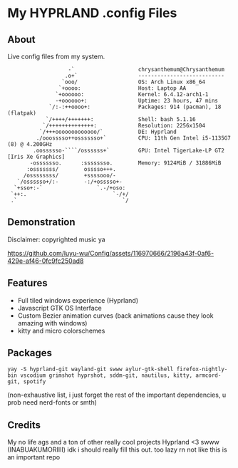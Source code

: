 # My HYPRLAND .config Files

## About
Live config files from my system.

```
                   -`                    chrysanthemum@Chrysanthemum 
                  .o+`                   --------------------------- 
                 `ooo/                   OS: Arch Linux x86_64 
                `+oooo:                  Host: Laptop AA 
               `+oooooo:                 Kernel: 6.4.12-arch1-1 
               -+oooooo+:                Uptime: 23 hours, 47 mins 
             `/:-:++oooo+:               Packages: 914 (pacman), 18 (flatpak) 
            `/++++/+++++++:              Shell: bash 5.1.16 
           `/++++++++++++++:             Resolution: 2256x1504 
          `/+++ooooooooooooo/`           DE: Hyprland 
         ./ooosssso++osssssso+`          CPU: 11th Gen Intel i5-1135G7 (8) @ 4.200GHz 
        .oossssso-````/ossssss+`         GPU: Intel TigerLake-LP GT2 [Iris Xe Graphics] 
       -osssssso.      :ssssssso.        Memory: 9124MiB / 31886MiB 
      :osssssss/        osssso+++.
     /ossssssss/        +ssssooo/-
   `/ossssso+/:-        -:/+osssso+-
  `+sso+:-`                 `.-/+oso:
 `++:.                           `-/+/
 .`                                 `/
```

## Demonstration
Disclaimer: copyrighted music ya


https://github.com/luyu-wu/Config/assets/116970666/2196a43f-0af6-429e-af46-0fc9fc250ad8




## Features
- Full tiled windows experience (Hyprland)
- Javascript GTK OS Interface
- Custom Bezier animation curves (back animations cause they look amazing with windows)
- kitty and micro colorschemes

## Packages

```
yay -S hyprland-git wayland-git swww aylur-gtk-shell firefox-nightly-bin vscodium grimshot hyprshot, sddm-git, nautilus, kitty, armcord-git, spotify
```
(non-exhaustive list, i just forget the rest of the important dependencies, u prob need nerd-fonts or smth)
## Credits

My no life
ags and a ton of other really cool projects
Hyprland <3
swww (INABUAKUMORIIII)
idk i should really fill this out. too lazy rn not like this is an important repo
